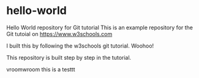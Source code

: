 # hello-world
Hello World repository for Git tutorial
This is an example repository for the Git tutoial on https://www.w3schools.com

I built this by following the w3schools git tutorial. Woohoo!

This repository is built step by step in the tutorial. 

vroomwroom this is a testtt
